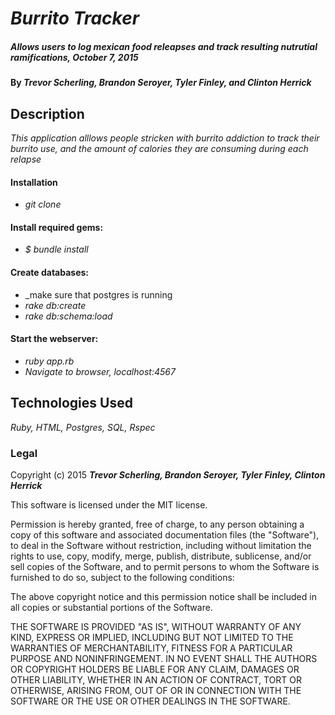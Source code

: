 # _Burrito Tracker_

##### _Allows users to log mexican food releapses and track resulting nutrutial ramifications, October 7, 2015_

#### By _**Trevor Scherling, Brandon Seroyer, Tyler Finley, and Clinton Herrick**_

## Description

_This application alllows people stricken with burrito addiction to track their burrito use, and the amount of calories they are consuming during each relapse_


#### Installation

* _git clone_

#### Install required gems:

* _$ bundle install_

#### Create databases:

* _make sure that postgres is running
* _rake db:create_
* _rake db:schema:load_

#### Start the webserver:

* _ruby app.rb_
* _Navigate to browser, localhost:4567_


## Technologies Used

_Ruby, HTML, Postgres, SQL, Rspec_

### Legal

Copyright (c) 2015 **_Trevor Scherling, Brandon Seroyer, Tyler Finley, Clinton Herrick_**

This software is licensed under the MIT license.

Permission is hereby granted, free of charge, to any person obtaining a copy
of this software and associated documentation files (the "Software"), to deal
in the Software without restriction, including without limitation the rights
to use, copy, modify, merge, publish, distribute, sublicense, and/or sell
copies of the Software, and to permit persons to whom the Software is
furnished to do so, subject to the following conditions:

The above copyright notice and this permission notice shall be included in
all copies or substantial portions of the Software.

THE SOFTWARE IS PROVIDED "AS IS", WITHOUT WARRANTY OF ANY KIND, EXPRESS OR
IMPLIED, INCLUDING BUT NOT LIMITED TO THE WARRANTIES OF MERCHANTABILITY,
FITNESS FOR A PARTICULAR PURPOSE AND NONINFRINGEMENT. IN NO EVENT SHALL THE
AUTHORS OR COPYRIGHT HOLDERS BE LIABLE FOR ANY CLAIM, DAMAGES OR OTHER
LIABILITY, WHETHER IN AN ACTION OF CONTRACT, TORT OR OTHERWISE, ARISING FROM,
OUT OF OR IN CONNECTION WITH THE SOFTWARE OR THE USE OR OTHER DEALINGS IN
THE SOFTWARE.
